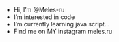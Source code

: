 -  Hi, I’m @Meles-ru
-  I’m interested in code
-  I’m currently learning java script...
-  Find me on MY instagram meles.ru


<!---
Meles-ru/Meles-ru is a ✨ special ✨ repository because its `README.md` (this file) appears on your GitHub profile.
You can click the Preview link to take a look at your changes.
--->
